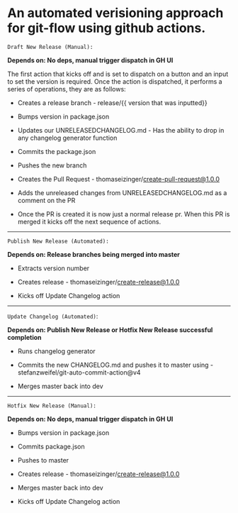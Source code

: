 # An automated verisioning approach for git-flow using github actions.

`Draft New Release (Manual):` 

__Depends on: No deps, manual trigger dispatch in GH UI__

The first action that kicks off and is set to dispatch on a button and an input to set the version is required. Once the action is dispatched, it performs a series of operations, they are as follows: 

- Creates a release branch - release/{{ version that was inputted}}

- Bumps version in package.json

- Updates our UNRELEASEDCHANGELOG.md - Has the ability to drop in any changelog generator function

- Commits the package.json

- Pushes the new branch

- Creates the Pull Request - thomaseizinger/create-pull-request@1.0.0

- Adds the unreleased changes from UNRELEASEDCHANGELOG.md as a comment on the PR

- Once the PR is created it is now just a normal release pr. When this PR is merged it kicks off the next sequence of actions. 

<hr/>

`Publish New Release (Automated):`

__Depends on: Release branches being merged into master__

- Extracts version number

- Creates release - thomaseizinger/create-release@1.0.0

- Kicks off Update Changelog action

 <hr/>

`Update Changelog (Automated)`: 

__Depends on: Publish New Release or Hotfix New Release successful completion__

- Runs changelog generator

- Commits the new CHANGELOG.md and pushes it to master using - stefanzweifel/git-auto-commit-action@v4

- Merges master back into dev

 <hr/>

`Hotfix New Release (Manual):`

__Depends on: No deps, manual trigger dispatch in GH UI__

- Bumps version in package.json 

- Commits package.json

- Pushes to master

- Creates release - thomaseizinger/create-release@1.0.0

- Merges master back into dev

- Kicks off Update Changelog action

